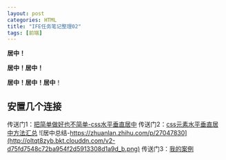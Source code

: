 ```yaml
---
layout: post
categories: HTML
title: "IFE任务笔记整理02"
tags: [前端]
---
```

**居中！**  

**居中！居中！**  

**居中！居中！居中**！  
<!-- more -->
安置几个连接
------
传送门1：[把简单做好也不简单-css水平垂直居中](https://zhuanlan.zhihu.com/p/24419350)
传送门2：[css元素水平垂直居中方法汇总](https://zhuanlan.zhihu.com/p/27047830)
![居中总结-https://zhuanlan.zhihu.com/p/27047830](http://oltqt8zyb.bkt.clouddn.com/v2-d75fd7548c72ba954f2d5913308d1a9d_b.png)
传送门3：[我的案例](https://github.com/hy08/IFE/blob/master/tasks/Standard_model/Html/task04.html)